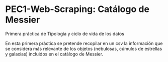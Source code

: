 # PEC1-Web-Scraping: Catálogo de Messier
Primera práctica de Tipología y ciclo de vida de los datos

En esta primera práctica se pretende recopilar en un csv la información que se considera más relevante de los objetos (nebulosas, cúmulos de estrellas y galaxias) incluidos en el catálogo de Messier.
<img> </img>
